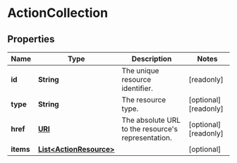 

# ActionCollection

## Properties

| Name | Type | Description | Notes |
| ------------ | ------------- | ------------- | ------------- |
| **id** | **String** | The unique resource identifier. |  [readonly] |
| **type** | **String** | The resource type. |  [optional] [readonly] |
| **href** | [**URI**](URI.md) | The absolute URL to the resource&#39;s representation. |  [optional] [readonly] |
| **items** | [**List&lt;ActionResource&gt;**](ActionResource.md) |  |  [optional] |


